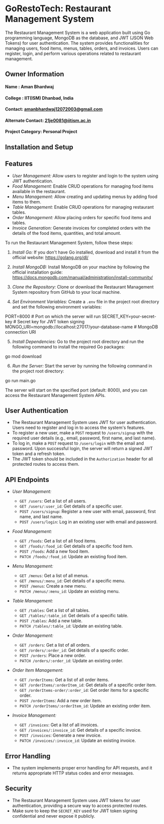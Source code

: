 # GoRestoTech: Restaurant Management System 
The Restaurant Management System is a web application built using Go programming language, MongoDB as the database, and JWT (JSON Web Tokens) for user authentication. The system provides functionalities for managing users, food items, menus, tables, orders, and invoices. Users can register, login, and perform various operations related to restaurant management.

## Owner Information

#### Name : Aman Bhardwaj

#### College : IIT(ISM) Dhanbad, India

#### Contact: amanbhardwaj12072003@gmail.com

#### Alternate Contact: 21je0081@iitism.ac.in

#### Project Category: Personal Project

## Installation and Setup


## Features
- *User Management:* Allow users to register and login to the system using JWT authentication.
- *Food Management:* Enable CRUD operations for managing food items available in the restaurant.
- *Menu Management:* Allow creating and updating menus by adding food items to them.
- *Table Management:* Enable CRUD operations for managing restaurant tables.
- *Order Management:* Allow placing orders for specific food items and tables.
- *Invoice Generation:* Generate invoices for completed orders with the details of the food items, quantities, and total amount.

To run the Restaurant Management System, follow these steps:

1. *Install Go:* If you don't have Go installed, download and install it from the official website: https://golang.org/dl/

2. *Install MongoDB:* Install MongoDB on your machine by following the official installation guide: https://docs.mongodb.com/manual/administration/install-community/

3. *Clone the Repository:* Clone or download the Restaurant Management System repository from GitHub to your local machine.

4. *Set Environment Variables:* Create a `.env` file in the project root directory and set the following environment variables:


PORT=8000 # Port on which the server will run
SECRET_KEY=your-secret-key # Secret key for JWT token signing
MONGO_URI=mongodb://localhost:27017/your-database-name # MongoDB connection URI


5. *Install Dependencies:* Go to the project root directory and run the following command to install the required Go packages:


go mod download


6. *Run the Server:* Start the server by running the following command in the project root directory:


go run main.go


The server will start on the specified port (default: 8000), and you can access the Restaurant Management System APIs.

## User Authentication
- The Restaurant Management System uses JWT for user authentication. Users need to register and log in to access the system's features.
- To register a new user, make a `POST` request to `/users/signup` with the required user details (e.g., email, password, first name, and last name).
- To log in, make a `POST` request to `/users/login` with the email and password. Upon successful login, the server will return a signed JWT token and a refresh token.
- The JWT token should be included in the `Authorization` header for all protected routes to access them.

## API Endpoints

- *User Management:*
  - `GET /users`: Get a list of all users.
  - `GET /users/:user_id`: Get details of a specific user.
  - `POST /users/signup`: Register a new user with email, password, first name, and last name.
  - `POST /users/login`: Log in an existing user with email and password.

- *Food Management:*
  - `GET /foods`: Get a list of all food items.
  - `GET /foods/:food_id`: Get details of a specific food item.
  - `POST /foods`: Add a new food item.
  - `PATCH /foods/:food_id`: Update an existing food item.

- *Menu Management:*
  - `GET /menus`: Get a list of all menus.
  - `GET /menus/:menu_id`: Get details of a specific menu.
  - `POST /menus`: Create a new menu.
  - `PATCH /menus/:menu_id`: Update an existing menu.

- *Table Management:*
  - `GET /tables`: Get a list of all tables.
  - `GET /tables/:table_id`: Get details of a specific table.
  - `POST /tables`: Add a new table.
  - `PATCH /tables/:table_id`: Update an existing table.

- *Order Management:*
  - `GET /orders`: Get a list of all orders.
  - `GET /orders/:order_id`: Get details of a specific order.
  - `POST /orders`: Place a new order.
  - `PATCH /orders/:order_id`: Update an existing order.

- *Order Item Management:*
  - `GET /orderItems`: Get a list of all order items.
  - `GET /orderItems/:orderItem_id`: Get details of a specific order item.
  - `GET /orderItems-order/:order_id`: Get order items for a specific order.
  - `POST /orderItems`: Add a new order item.
  - `PATCH /orderItems/:orderItem_id`: Update an existing order item.

- *Invoice Management:*
  - `GET /invoices`: Get a list of all invoices.
  - `GET /invoices/:invoice_id`: Get details of a specific invoice.
  - `POST /invoices`: Generate a new invoice.
  - `PATCH /invoices/:invoice_id`: Update an existing invoice.

## Error Handling
- The system implements proper error handling for API requests, and it returns appropriate HTTP status codes and error messages.

## Security
- The Restaurant Management System uses JWT tokens for user authentication, providing a secure way to access protected routes.
- Make sure to keep the `SECRET_KEY` used for JWT token signing confidential and never expose it publicly.



